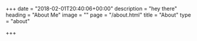+++
date = "2018-02-01T20:40:06+00:00"
description = "hey there"
heading = "About Me"
image = ""
page = "/about.html"
title = "About"
type = "about"

+++
